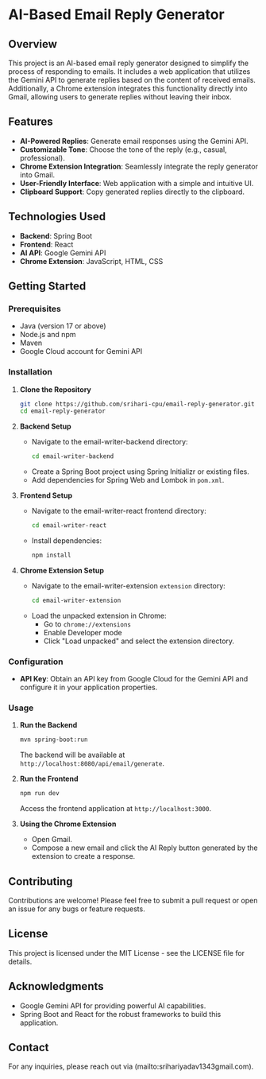 # AI-Based Email Reply Generator

## Overview

This project is an AI-based email reply generator designed to simplify the process of responding to emails. It includes a web application that utilizes the Gemini API to generate replies based on the content of received emails. Additionally, a Chrome extension integrates this functionality directly into Gmail, allowing users to generate replies without leaving their inbox.

## Features

- **AI-Powered Replies**: Generate email responses using the Gemini API.
- **Customizable Tone**: Choose the tone of the reply (e.g., casual, professional).
- **Chrome Extension Integration**: Seamlessly integrate the reply generator into Gmail.
- **User-Friendly Interface**: Web application with a simple and intuitive UI.
- **Clipboard Support**: Copy generated replies directly to the clipboard.

## Technologies Used

- **Backend**: Spring Boot
- **Frontend**: React
- **AI API**: Google Gemini API
- **Chrome Extension**: JavaScript, HTML, CSS

## Getting Started

### Prerequisites

- Java (version 17 or above)
- Node.js and npm
- Maven
- Google Cloud account for Gemini API

### Installation

1. **Clone the Repository**

   ```bash
   git clone https://github.com/srihari-cpu/email-reply-generator.git
   cd email-reply-generator
   ```

2. **Backend Setup**

   - Navigate to the email-writer-backend directory:
     ```bash
     cd email-writer-backend
     ```
   - Create a Spring Boot project using Spring Initializr or existing files.
   - Add dependencies for Spring Web and Lombok in `pom.xml`.

3. **Frontend Setup**

   - Navigate to the email-writer-react frontend directory:
     ```bash
     cd email-writer-react
     ```
   - Install dependencies:
     ```bash
     npm install
     ```

4. **Chrome Extension Setup**
   - Navigate to the email-writer-extension `extension` directory:
     ```bash
     cd email-writer-extension
     ```
   - Load the unpacked extension in Chrome:
     - Go to `chrome://extensions`
     - Enable Developer mode
     - Click "Load unpacked" and select the extension directory.

### Configuration

- **API Key**: Obtain an API key from Google Cloud for the Gemini API and configure it in your application properties.

### Usage

1. **Run the Backend**

   ```bash
   mvn spring-boot:run
   ```

   The backend will be available at `http://localhost:8080/api/email/generate`.

2. **Run the Frontend**

   ```bash
   npm run dev
   ```

   Access the frontend application at `http://localhost:3000`.

3. **Using the Chrome Extension**
   - Open Gmail.
   - Compose a new email and click the AI Reply button generated by the extension to create a response.

## Contributing

Contributions are welcome! Please feel free to submit a pull request or open an issue for any bugs or feature requests.

## License

This project is licensed under the MIT License - see the LICENSE file for details.

## Acknowledgments

- Google Gemini API for providing powerful AI capabilities.
- Spring Boot and React for the robust frameworks to build this application.

## Contact

For any inquiries, please reach out via (mailto:srihariyadav1343gmail.com).

